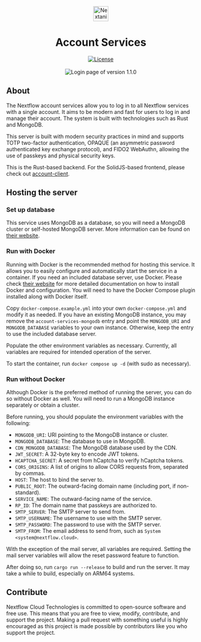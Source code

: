 <div align="center">
  <img height="40" src="https://github.com/user-attachments/assets/7c5c3288-f08f-4f07-8351-d37e1d825e85" alt="Nextania wordmark" />
</div>
<h1 align="center">Account Services</h1>
<div align="center">
  
[![License](https://img.shields.io/github/license/Nextflow-Cloud/account)](https://github.com/Nextflow-Cloud/account/blob/main/LICENSE)
<br />
<br />
![Login page of version 1.1.0](https://github.com/user-attachments/assets/80762a42-c91e-4ef2-b738-b13eeda51a07)

</div>


## About
The Nextflow account services allow you to log in to all Nextflow services with a single account. It aims to be modern and fast for users to log in and manage their account. The system is built with technologies such as Rust and MongoDB.

This server is built with modern security practices in mind and supports TOTP two-factor authentication, OPAQUE (an asymmetric password authenticated key exchange protocol), and FIDO2 WebAuthn, allowing the use of passkeys and physical security keys. 

This is the Rust-based backend. For the SolidJS-based frontend, please check out [account-client](https://github.com/Nextflow-Cloud/account-client).

## Hosting the server

### Set up database
This service uses MongoDB as a database, so you will need a MongoDB cluster or self-hosted MongoDB server. More information can be found on [their website](https://mongodb.com/).

### Run with Docker
Running with Docker is the recommended method for hosting this service. It allows you to easily configure and automatically start the service in a container. If you need an included database server, use Docker. Please check [their website](https://docs.docker.com/engine/install/) for more detailed documentation on how to install Docker and configuration. You will need to have the Docker Compose plugin installed along with Docker itself.

Copy `docker-compose.example.yml` into your own `docker-compose.yml` and modify it as needed. If you have an existing MongoDB instance, you may remove the `account-services-mongodb` entry and point the `MONGODB_URI` and `MONGODB_DATABASE` variables to your own instance. Otherwise, keep the entry to use the included database server.

Populate the other environment variables as necessary. Currently, all variables are required for intended operation of the server.

To start the container, run `docker compose up -d` (with sudo as necessary).

### Run without Docker 
Although Docker is the preferred method of running the server, you can do so without Docker as well. You will need to run a MongoDB instance separately or obtain a cluster. 

Before running, you should populate the environment variables with the following:
* `MONGODB_URI`: URI pointing to the MongoDB instance or cluster.
* `MONGODB_DATABASE`: The database to use in MongoDB.
* `CDN_MONGODB_DATABASE`: The MongoDB database used by the CDN.
* `JWT_SECRET`: A 32-byte key to encode JWT tokens.
* `HCAPTCHA_SECRET`: A secret from hCaptcha to verify hCaptcha tokens.
* `CORS_ORIGINS`: A list of origins to allow CORS requests from, separated by commas.
* `HOST`: The host to bind the server to.
* `PUBLIC_ROOT`: The outward-facing domain name (including port, if non-standard).
* `SERVICE_NAME`: The outward-facing name of the service.
* `RP_ID`: The domain name that passkeys are authorized to.
* `SMTP_SERVER`: The SMTP server to send from.
* `SMTP_USERNAME`: The username to use with the SMTP server.
* `SMTP_PASSWORD`: The password to use with the SMTP server.
* `SMTP_FROM`: The email address to send from, such as `System <system@nextflow.cloud>`.

With the exception of the mail server, all variables are required. Setting the mail server variables will allow the reset password feature to function.

After doing so, run `cargo run --release` to build and run the server. It may take a while to build, especially on ARM64 systems.

## Contribute
Nextflow Cloud Technologies is committed to open-source software and free use. This means that you are free to view, modify, contribute, and support the project. Making a pull request with something useful is highly encouraged as this project is made possible by contributors like you who support the project.
